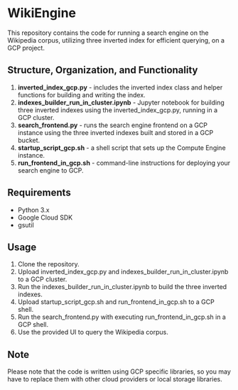# WikiEngine
This repository contains the code for running a search engine on the Wikipedia corpus, utilizing three inverted index for efficient querying, on a GCP project.

## Structure, Organization, and Functionality
1. **inverted_index_gcp.py** - includes the inverted index class and helper functions for building and writing the index.
2. **indexes_builder_run_in_cluster.ipynb** - Jupyter notebook for building three inverted indexes using the inverted_index_gcp.py, running in a GCP cluster.
3. **search_frontend.py** - runs the search engine frontend on a GCP instance using the three inverted indexes built and stored in a GCP bucket.
4. **startup_script_gcp.sh** - a shell script that sets up the Compute Engine instance.
5. **run_frontend_in_gcp.sh** - command-line instructions for deploying your search engine to GCP. 

## Requirements
* Python 3.x
* Google Cloud SDK
* gsutil

## Usage
1. Clone the repository.
2. Upload inverted_index_gcp.py and indexes_builder_run_in_cluster.ipynb to a GCP cluster.
3. Run the indexes_builder_run_in_cluster.ipynb to build the three inverted indexes.
4. Upload startup_script_gcp.sh and run_frontend_in_gcp.sh to a GCP shell.
5. Run the search_frontend.py with executing run_frontend_in_gcp.sh in a GCP shell.
6. Use the provided UI to query the Wikipedia corpus.

## Note

Please note that the code is written using GCP specific libraries, so you may have to replace them with other cloud providers or local storage libraries.
